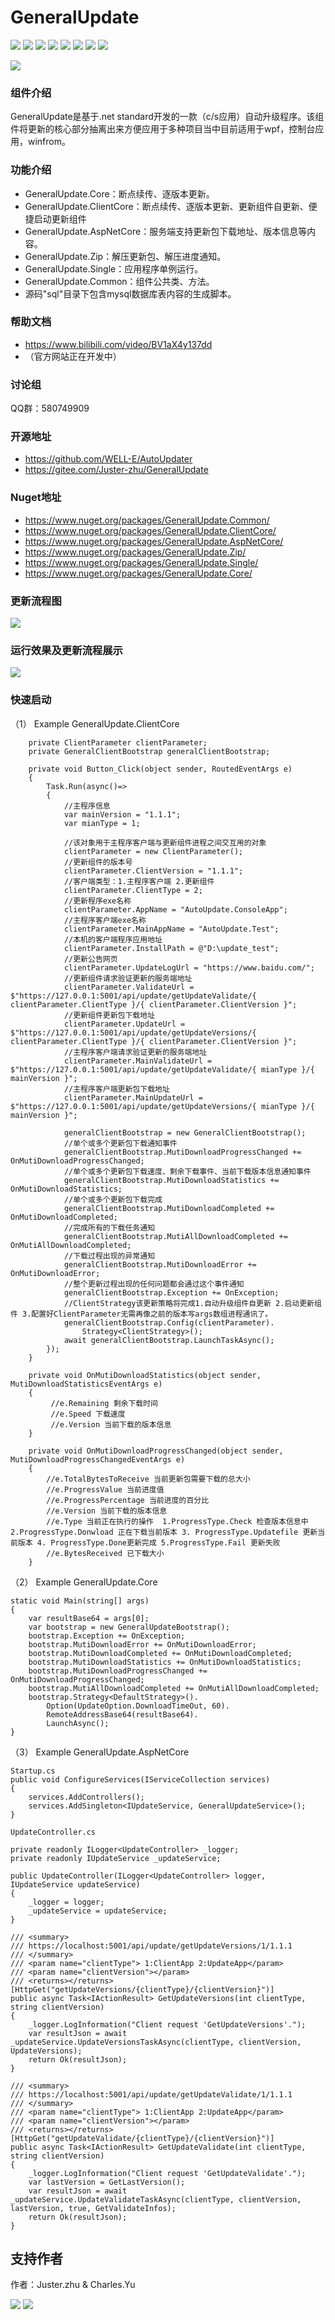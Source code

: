 # GeneralUpdate #
![](https://img.shields.io/badge/GeneralUpdate.Core-3.6.9-green)
![](https://img.shields.io/badge/GeneralUpdate.Common-1.0.0-green)
![](https://img.shields.io/badge/GeneralUpdate.ClientCore-1.1.1-green)
![](https://img.shields.io/badge/GeneralUpdate.AspNetCore-1.0.0-green)
![](https://img.shields.io/badge/GeneralUpdate.Zip-1.0.0-green)
![](https://img.shields.io/badge/GeneralUpdate.Single-1.0.0-green)
![](https://img.shields.io/github/license/WELL-E/AutoUpdater?color=blue)
![](https://img.shields.io/github/stars/WELL-E/AutoUpdater?color=blue)

![](imgs/GeneralUpdate_h.png)

### 组件介绍 ###
GeneralUpdate是基于.net standard开发的一款（c/s应用）自动升级程序。该组件将更新的核心部分抽离出来方便应用于多种项目当中目前适用于wpf，控制台应用，winfrom。

### 功能介绍 ###
- GeneralUpdate.Core：断点续传、逐版本更新。
- GeneralUpdate.ClientCore：断点续传、逐版本更新、更新组件自更新、便捷启动更新组件
- GeneralUpdate.AspNetCore：服务端支持更新包下载地址、版本信息等内容。
- GeneralUpdate.Zip：解压更新包、解压进度通知。
- GeneralUpdate.Single：应用程序单例运行。
- GeneralUpdate.Common：组件公共类、方法。
- 源码"sql"目录下包含mysql数据库表内容的生成脚本。

### 帮助文档 ###
- https://www.bilibili.com/video/BV1aX4y137dd
- （官方网站正在开发中）

### 讨论组 ###
QQ群：580749909

### 开源地址 ###
- https://github.com/WELL-E/AutoUpdater
- https://gitee.com/Juster-zhu/GeneralUpdate

### Nuget地址 ###

- https://www.nuget.org/packages/GeneralUpdate.Common/
- https://www.nuget.org/packages/GeneralUpdate.ClientCore/
- https://www.nuget.org/packages/GeneralUpdate.AspNetCore/
- https://www.nuget.org/packages/GeneralUpdate.Zip/
- https://www.nuget.org/packages/GeneralUpdate.Single/
- https://www.nuget.org/packages/GeneralUpdate.Core/

### 更新流程图 ###
![](imgs/update_flow.jpg)

### 运行效果及更新流程展示 ###
![](imgs/run.jpg)

### 快速启动 ###

（1） Example GeneralUpdate.ClientCore

        private ClientParameter clientParameter;
        private GeneralClientBootstrap generalClientBootstrap;

        private void Button_Click(object sender, RoutedEventArgs e)
        {
            Task.Run(async()=> 
            {
                //主程序信息
                var mainVersion = "1.1.1";
                var mianType = 1;

                //该对象用于主程序客户端与更新组件进程之间交互用的对象
                clientParameter = new ClientParameter();
                //更新组件的版本号
                clientParameter.ClientVersion = "1.1.1";
                //客户端类型：1.主程序客户端 2.更新组件
                clientParameter.ClientType = 2;
                //更新程序exe名称
                clientParameter.AppName = "AutoUpdate.ConsoleApp";
                //主程序客户端exe名称
                clientParameter.MainAppName = "AutoUpdate.Test";
                //本机的客户端程序应用地址
                clientParameter.InstallPath = @"D:\update_test";
                //更新公告网页
                clientParameter.UpdateLogUrl = "https://www.baidu.com/";
                //更新组件请求验证更新的服务端地址
                clientParameter.ValidateUrl = $"https://127.0.0.1:5001/api/update/getUpdateValidate/{ clientParameter.ClientType }/{ clientParameter.ClientVersion }";
                //更新组件更新包下载地址
                clientParameter.UpdateUrl = $"https://127.0.0.1:5001/api/update/getUpdateVersions/{ clientParameter.ClientType }/{ clientParameter.ClientVersion }";
                //主程序客户端请求验证更新的服务端地址
                clientParameter.MainValidateUrl = $"https://127.0.0.1:5001/api/update/getUpdateValidate/{ mianType }/{ mainVersion }";
                //主程序客户端更新包下载地址
                clientParameter.MainUpdateUrl = $"https://127.0.0.1:5001/api/update/getUpdateVersions/{ mianType }/{ mainVersion }";

                generalClientBootstrap = new GeneralClientBootstrap();
                //单个或多个更新包下载通知事件
                generalClientBootstrap.MutiDownloadProgressChanged += OnMutiDownloadProgressChanged;
                //单个或多个更新包下载速度、剩余下载事件、当前下载版本信息通知事件
                generalClientBootstrap.MutiDownloadStatistics += OnMutiDownloadStatistics;
                //单个或多个更新包下载完成
                generalClientBootstrap.MutiDownloadCompleted += OnMutiDownloadCompleted;
                //完成所有的下载任务通知
                generalClientBootstrap.MutiAllDownloadCompleted += OnMutiAllDownloadCompleted;
                //下载过程出现的异常通知
                generalClientBootstrap.MutiDownloadError += OnMutiDownloadError;
                //整个更新过程出现的任何问题都会通过这个事件通知
                generalClientBootstrap.Exception += OnException;
                //ClientStrategy该更新策略将完成1.自动升级组件自更新 2.启动更新组件 3.配置好ClientParameter无需再像之前的版本写args数组进程通讯了。
                generalClientBootstrap.Config(clientParameter).
                    Strategy<ClientStrategy>();
                await generalClientBootstrap.LaunchTaskAsync();
            });
        }

        private void OnMutiDownloadStatistics(object sender, MutiDownloadStatisticsEventArgs e)
        {
             //e.Remaining 剩余下载时间
             //e.Speed 下载速度
             //e.Version 当前下载的版本信息
        }

        private void OnMutiDownloadProgressChanged(object sender, MutiDownloadProgressChangedEventArgs e)
        {
            //e.TotalBytesToReceive 当前更新包需要下载的总大小
            //e.ProgressValue 当前进度值
            //e.ProgressPercentage 当前进度的百分比
            //e.Version 当前下载的版本信息
            //e.Type 当前正在执行的操作  1.ProgressType.Check 检查版本信息中 2.ProgressType.Donwload 正在下载当前版本 3. ProgressType.Updatefile 更新当前版本 4. ProgressType.Done更新完成 5.ProgressType.Fail 更新失败
            //e.BytesReceived 已下载大小
        }


（2） Example GeneralUpdate.Core

    static void Main(string[] args)
    {
        var resultBase64 = args[0];
        var bootstrap = new GeneralUpdateBootstrap();
        bootstrap.Exception += OnException;
        bootstrap.MutiDownloadError += OnMutiDownloadError;
        bootstrap.MutiDownloadCompleted += OnMutiDownloadCompleted;
        bootstrap.MutiDownloadStatistics += OnMutiDownloadStatistics;
        bootstrap.MutiDownloadProgressChanged += OnMutiDownloadProgressChanged;
        bootstrap.MutiAllDownloadCompleted += OnMutiAllDownloadCompleted;
        bootstrap.Strategy<DefaultStrategy>().
            Option(UpdateOption.DownloadTimeOut, 60).
            RemoteAddressBase64(resultBase64).
            LaunchAsync();
    }


（3） Example GeneralUpdate.AspNetCore

    Startup.cs
    public void ConfigureServices(IServiceCollection services)
    {
        services.AddControllers();
        services.AddSingleton<IUpdateService, GeneralUpdateService>();
    }

    UpdateController.cs

    private readonly ILogger<UpdateController> _logger;
    private readonly IUpdateService _updateService;

    public UpdateController(ILogger<UpdateController> logger, IUpdateService updateService)
    {
        _logger = logger;
        _updateService = updateService;
    }

    /// <summary>
    /// https://localhost:5001/api/update/getUpdateVersions/1/1.1.1
    /// </summary>
    /// <param name="clientType"> 1:ClientApp 2:UpdateApp</param>
    /// <param name="clientVersion"></param>
    /// <returns></returns>
    [HttpGet("getUpdateVersions/{clientType}/{clientVersion}")]
    public async Task<IActionResult> GetUpdateVersions(int clientType, string clientVersion)
    {
        _logger.LogInformation("Client request 'GetUpdateVersions'.");
        var resultJson = await _updateService.UpdateVersionsTaskAsync(clientType, clientVersion, UpdateVersions);
        return Ok(resultJson);
    }

    /// <summary>
    /// https://localhost:5001/api/update/getUpdateValidate/1/1.1.1
    /// </summary>
    /// <param name="clientType"> 1:ClientApp 2:UpdateApp</param>
    /// <param name="clientVersion"></param>
    /// <returns></returns>
    [HttpGet("getUpdateValidate/{clientType}/{clientVersion}")]
    public async Task<IActionResult> GetUpdateValidate(int clientType, string clientVersion)
    {
        _logger.LogInformation("Client request 'GetUpdateValidate'.");
        var lastVersion = GetLastVersion();
        var resultJson = await _updateService.UpdateValidateTaskAsync(clientType, clientVersion, lastVersion, true, GetValidateInfos);
        return Ok(resultJson);
    }

## 支持作者 ###

作者：Juster.zhu & Charles.Yu

![](imgs/vx2.jpg)
![](imgs/alipay2.jpg)